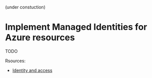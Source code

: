 (under constuction)
# Implement Managed Identities for Azure resources
TODO

Rsources:
* [Identity and access](https://docs.microsoft.com/en-us/learn/modules/intro-to-security-in-azure/3-identity-and-access)
